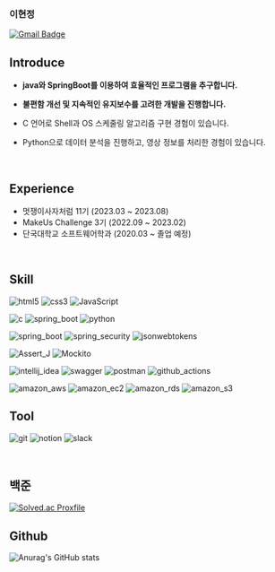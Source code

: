### 이현정
[![Gmail Badge](https://img.shields.io/badge/Gmail-d14836?style=flat-square&logo=Gmail&logoColor=white&link=mailto:1212guswjd@gmail.com)](1212guswjd@gmail.com)

## Introduce
- <b>java와 SpringBoot를 이용하여 효율적인 프로그램을 추구합니다.</b>
- <b>불편함 개선 및 지속적인 유지보수를 고려한 개발을 진행합니다. </b>

- C 언어로 Shell과 OS 스케줄링 알고리즘 구현 경험이 있습니다.
- Python으로 데이터 분석을 진행하고, 영상 정보를 처리한 경험이 있습니다. 

<br>

## Experience
- 멋쟁이사자처럼 11기 (2023.03 ~ 2023.08)
- MakeUs Challenge 3기 (2022.09 ~ 2023.02)
- 단국대학교 소프트웨어학과 (2020.03 ~ 졸업 예정)
<br>

## Skill
<img src="https://img.shields.io/badge/html5-E34F26?logo=html5&logoColor=white" alt="html5"> <img src="https://img.shields.io/badge/css3-1572B6?logo=css3" alt="css3"> <img src="https://img.shields.io/badge/JavaScript-F7DF1E?logo=JavaScript&logoColor=white" alt="JavaScript">
<br>

<img src="https://img.shields.io/badge/c-033963?logo=c" alt="c"> <img src="https://img.shields.io/badge/java-6DB33F?logo=java&logoColor=white" alt="spring_boot"> <img src="https://img.shields.io/badge/python-gray?logo=python" alt="python"> 
<br>

<img src="https://img.shields.io/badge/spring_boot-6DB33F?logo=springboot&logoColor=white" alt="spring_boot"> <img src="https://img.shields.io/badge/spring_security-6DB33F?logo=springsecurity&logoColor=white" alt="spring_security"> <img src="https://img.shields.io/badge/jsonwebtokens-000000?logo=jsonwebtokens" alt="jsonwebtokens">
<br>

<img src="https://img.shields.io/badge/Assert_J-009688?logo=Assert_J" alt="Assert_J"> <img src="https://img.shields.io/badge/Mockito-A5CD39?logo=Mockito" alt="Mockito">
<br>

<img src="https://img.shields.io/badge/intellij_idea-000000?logo=intellijidea" alt="intellij_idea"> <img src="https://img.shields.io/badge/swagger-85EA2D?logo=swagger&logoColor=white" alt="swagger"> <img src="https://img.shields.io/badge/postman-FF6C37?logo=postman&logoColor=white" alt="postman"> <img src="https://img.shields.io/badge/github_actions-2088FF?logo=githubactions&logoColor=white" alt="github_actions">
<br>

<img src="https://img.shields.io/badge/amazon_aws-232F3E?logo=amazonaws" alt="amazon_aws"> <img src="https://img.shields.io/badge/amazon_ec2-FF9900?logo=amazonec2&logoColor=white" alt="amazon_ec2"> <img src="https://img.shields.io/badge/amazon_rds-527FFF?logo=amazonrds&logoColor=white" alt="amazon_rds"> <img src="https://img.shields.io/badge/amazon_s3-569A31?logo=amazons3&logoColor=white" alt="amazon_s3"> 
<br>

## Tool
<img src="https://img.shields.io/badge/git-F05032?logo=git&logoColor=white" alt="git"> <img src="https://img.shields.io/badge/notion-000000?logo=notion" alt="notion"> <img src="https://img.shields.io/badge/slack-4A154B?logo=slack" alt="slack">

<br>

## 백준
[![Solved.ac Proxfile](http://mazassumnida.wtf/api/v2/generate_badge?boj=Hyeonjeong)](https://solved.ac/Hyeonjeong/)  


## Github
![Anurag's GitHub stats](https://github-readme-stats.vercel.app/api?username=12hyeon&theme=calm_pink&show_icons=true)

